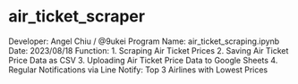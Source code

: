 # air_ticket_scraper

Developer: Angel Chiu / @9ukei
Program Name: air_ticket_scraping.ipynb
Date: 2023/08/18
Function: 1. Scraping Air Ticket Prices
           2. Saving Air Ticket Price Data as CSV
           3. Uploading Air Ticket Price Data to Google Sheets
           4. Regular Notifications via Line Notify: Top 3 Airlines with Lowest Prices
